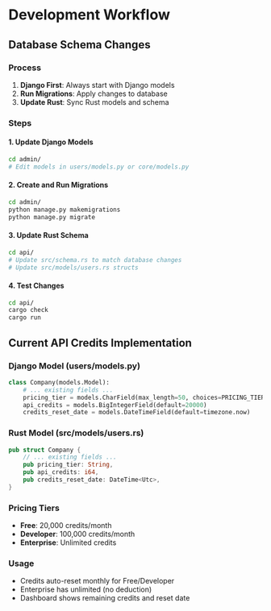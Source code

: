 # Development Workflow

## Database Schema Changes

### Process
1. **Django First**: Always start with Django models
2. **Run Migrations**: Apply changes to database
3. **Update Rust**: Sync Rust models and schema

### Steps

#### 1. Update Django Models
```bash
cd admin/
# Edit models in users/models.py or core/models.py
```

#### 2. Create and Run Migrations
```bash
cd admin/
python manage.py makemigrations
python manage.py migrate
```

#### 3. Update Rust Schema
```bash
cd api/
# Update src/schema.rs to match database changes
# Update src/models/users.rs structs
```

#### 4. Test Changes
```bash
cd api/
cargo check
cargo run
```

## Current API Credits Implementation

### Django Model (users/models.py)
```python
class Company(models.Model):
    # ... existing fields ...
    pricing_tier = models.CharField(max_length=50, choices=PRICING_TIERS, default='free')
    api_credits = models.BigIntegerField(default=20000)
    credits_reset_date = models.DateTimeField(default=timezone.now)
```

### Rust Model (src/models/users.rs)
```rust
pub struct Company {
    // ... existing fields ...
    pub pricing_tier: String,
    pub api_credits: i64,
    pub credits_reset_date: DateTime<Utc>,
}
```

### Pricing Tiers
- **Free**: 20,000 credits/month
- **Developer**: 100,000 credits/month  
- **Enterprise**: Unlimited credits

### Usage
- Credits auto-reset monthly for Free/Developer
- Enterprise has unlimited (no deduction)
- Dashboard shows remaining credits and reset date